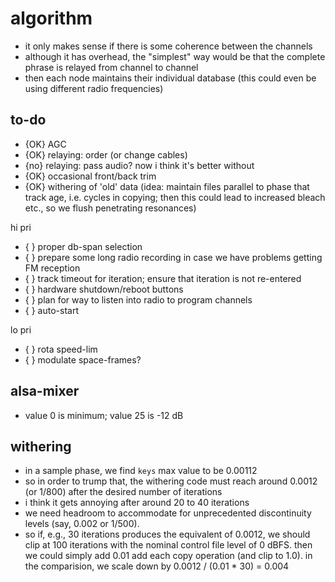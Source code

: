 # algorithm

- it only makes sense if there is some coherence between the channels
- although it has overhead, the "simplest" way would be that the complete
  phrase is relayed from channel to channel
- then each node maintains their individual database (this could even be
  using different radio frequencies)

## to-do

- {OK} AGC
- {OK} relaying: order (or change cables)
- {no} relaying: pass audio? now i think it's better without
- {OK} occasional front/back trim
- {OK} withering of 'old' data (idea: maintain files parallel to phase that track age, i.e. cycles in copying;
  then this could lead to increased bleach etc., so we flush penetrating resonances)

hi pri

- {  } proper db-span selection
- {  } prepare some long radio recording in case we have problems getting FM reception
- {  } track timeout for iteration; ensure that iteration is not re-entered
- {  } hardware shutdown/reboot buttons
- {  } plan for way to listen into radio to program channels
- {  } auto-start

lo pri

- {  } rota speed-lim
- {  } modulate space-frames?

## alsa-mixer

- value 0 is minimum; value 25 is -12 dB

## withering

- in a sample phase, we find `keys` max value to be 0.00112
- so in order to trump that, the withering code must reach around 0.0012 (or 1/800) after
  the desired number of iterations
- i think it gets annoying after around 20 to 40 iterations
- we need headroom to accommodate for unprecedented discontinuity levels (say, 0.002 or 1/500).
- so if, e.g., 30 iterations produces the equivalent of 0.0012, we should clip at 100 iterations
  with the nominal control file level of 0 dBFS. then we could simply add 0.01 add each copy operation
  (and clip to 1.0). in the comparision, we scale down by 0.0012 / (0.01 * 30) = 0.004
